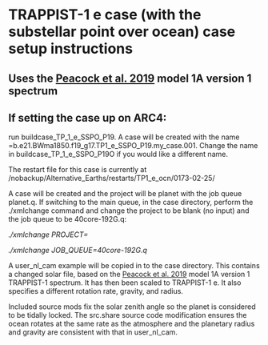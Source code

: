 # TRAPPIST-1 e case (with the substellar point over ocean) case setup instructions
## Uses the [Peacock et al. 2019](https://doi.org/10.3847/1538-4357/aaf891) model 1A version 1 spectrum 

## If setting the case up on ARC4:

run buildcase_TP_1_e_SSPO_P19. A case will be created with the name =b.e21.BWma1850.f19_g17.TP1_e_SSPO_P19.my_case.001. Change the name in buildcase_TP_1_e_SSPO_P19O if you would like a different name.

The restart file for this case is currently at /nobackup/Alternative_Earths/restarts/TP1_e_ocn/0173-02-25/

A case will be created and the project will be planet with the job queue planet.q. If switching to the main queue, in the case directory, perform the ./xmlchange command and change the project to be blank (no input) and the job queue to be 40core-192G.q:

_./xmlchange PROJECT=_ 

_./xmlchange JOB\_QUEUE=40core-192G.q_

A user_nl_cam example will be copied in to the case directory. This contains a changed solar file, based on the [Peacock et al. 2019](https://doi.org/10.3847/1538-4357/aaf891) model 1A version 1 TRAPPIST-1 spectrum. It has then been scaled to TRAPPIST-1 e. It also specifies a different rotation rate, gravity, and radius.

Included source mods fix the solar zenith angle so the planet is considered to be tidally locked. The src.share source code modification ensures the ocean rotates at the same rate as the atmosphere and the planetary radius and gravity are consistent with that in user_nl_cam.

